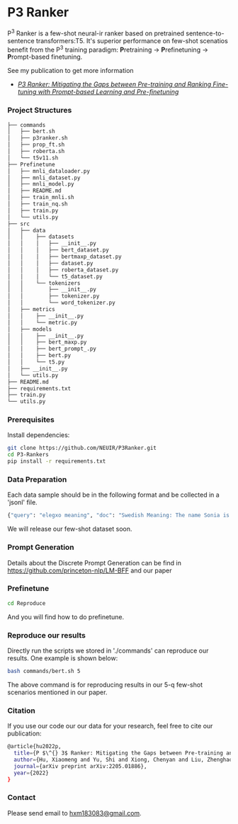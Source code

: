 # P3 Ranker

P<sup>3</sup> Ranker is a few-shot neural-ir ranker based on pretrained sentence-to-sentence transformers:T5. It's superior performance on few-shot scenatios benefit from the P<sup>3</sup> training paradigm: **P**retraining -> **P**refinetuning -> **P**rompt-based finetuning.

See my publication to get more information

* [*P3 Ranker: Mitigating the Gaps between Pre-training and Ranking Fine-tuning with Prompt-based Learning and Pre-finetuning*](https://arxiv.org/pdf/2205.01886.pdf)
### Project Structures
```bash
├── commands
│   ├── bert.sh
│   ├── p3ranker.sh
│   ├── prop_ft.sh
│   ├── roberta.sh
│   └── t5v11.sh
├── Prefinetune
│   ├── mnli_dataloader.py
│   ├── mnli_dataset.py
│   ├── mnli_model.py
│   ├── README.md
│   ├── train_mnli.sh
│   ├── train_nq.sh
│   ├── train.py
│   └── utils.py
├── src
│   ├── data
│   │    ├── datasets
│   │    │   ├── __init__.py
│   │    │   ├── bert_dataset.py
│   │    │   ├── bertmaxp_dataset.py
│   │    │   ├── dataset.py
│   │    │   ├── roberta_dataset.py
│   │    │   └── t5_dataset.py
│   │    └── tokenizers
│   │        ├── __init__.py
│   │        ├── tokenizer.py
│   │        └── word_tokenizer.py
│   ├── metrics
│   │    ├── __init__.py
│   │    └── metric.py
│   ├── models
│   │    ├── __init__.py
│   │    ├── bert_maxp.py
│   │    ├── bert_prompt_.py
│   │    ├── bert.py
│   │    └── t5.py
│   ├── __init__.py
│   └── utils.py
├── README.md
├── requirements.txt
├── train.py
└── utils.py 
```

### Prerequisites
Install dependencies:

```bash
git clone https://github.com/NEUIR/P3Ranker.git
cd P3-Rankers
pip install -r requirements.txt
```


### Data Preparation
Each data sample should be in the following format and be collected in a 'jsonl' file. 
```bash
{"query": "elegxo meaning", "doc": "Swedish Meaning: The name Sonia is a Swedish baby name. In Swedish the meaning of the name Sonia is: Wise. American Meaning: The name Sonia is an American baby name.In American the meaning of the name Sonia is: Wise. Russian Meaning: The name Sonia is a Russian baby name. In Russian the meaning of the name Sonia is: Wisdom.Greek Meaning: The name Sonia is a Greek baby name. In Greek the meaning of the name Sonia is: Wisdom; wise.he name Sonia is a Swedish baby name. In Swedish the meaning of the name Sonia is: Wise. American Meaning: The name Sonia is an American baby name.", "label": 0, "query_id": 1183785, "doc_id": 2560705}
```
We will release our few-shot dataset soon.

### Prompt Generation

Details about the Discrete Prompt Generation can be find in https://github.com/princeton-nlp/LM-BFF and our paper

### Prefinetune 

```bash
cd Reproduce
```
And you will find how to do prefinetune.
### Reproduce our results

Directly run the scripts we stored in './commands' can reproduce our results. One example is shown below:

```bash
bash commands/bert.sh 5
```
The above command is for reproducing results in our 5-q few-shot scenarios mentioned in our paper. 

### Citation
If you use our code our our data for your research, feel free to cite our publication: 
```bash
@article{hu2022p,
  title={P $\^{} 3$ Ranker: Mitigating the Gaps between Pre-training and Ranking Fine-tuning with Prompt-based Learning and Pre-finetuning},
  author={Hu, Xiaomeng and Yu, Shi and Xiong, Chenyan and Liu, Zhenghao and Liu, Zhiyuan and Yu, Ge},
  journal={arXiv preprint arXiv:2205.01886},
  year={2022}
}
```
### Contact 

Please send email to hxm183083@gmail.com.

